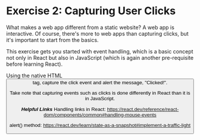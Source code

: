 # Exercise 2: Capturing User Clicks

What makes a web app different from a static website? A web app is interactive. Of course, there's more to web apps than capturing clicks, but it's important to start from the basics.

This exercise gets you started with event handling, which is a basic concept not only in React but also in JavaScript (which is again another pre-requisite before learning React).

Using the native HTML <button> tag, capture the click event and alert the message, "Clicked!".

Take note that capturing events such as clicks is done differently in React than it is in JavaScript.

**_Helpful Links_**
Handling links in React: https://react.dev/reference/react-dom/components/common#handling-mouse-events

alert() method: https://react.dev/learn/state-as-a-snapshot#implement-a-traffic-light
